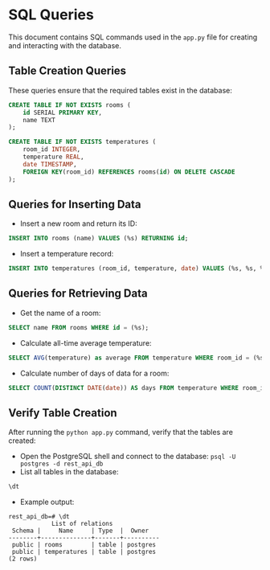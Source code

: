 # SQL Queries  

This document contains SQL commands used in the `app.py` file for creating and interacting with the database. 

## Table Creation Queries 
These queries ensure that the required tables exist in the database: 

```sql
CREATE TABLE IF NOT EXISTS rooms (
    id SERIAL PRIMARY KEY,
    name TEXT
);

CREATE TABLE IF NOT EXISTS temperatures (
    room_id INTEGER,
    temperature REAL,
    date TIMESTAMP,
    FOREIGN KEY(room_id) REFERENCES rooms(id) ON DELETE CASCADE
);
```

## Queries for Inserting Data

- Insert a new room and return its ID: 
```sql
INSERT INTO rooms (name) VALUES (%s) RETURNING id;
```

- Insert a temperature record:
```sql 
INSERT INTO temperatures (room_id, temperature, date) VALUES (%s, %s, %s);
```

## Queries for Retrieving Data

- Get the name of a room:

```sql
SELECT name FROM rooms WHERE id = (%s);
```

- Calculate all-time average temperature: 
```sql
SELECT AVG(temperature) as average FROM temperature WHERE room_id = (%s);
```

- Calculate number of days of data for a room:
```sql
SELECT COUNT(DISTINCT DATE(date)) AS days FROM temperature WHERE room_id = (%s);
```

## Verify Table Creation
After running the `python app.py` command, verify that the tables are created: 

- Open the PostgreSQL shell and connect to the database: 
`psql -U postgres -d rest_api_db` 
- List all tables in the database:
```sql
\dt
```

- Example output:
```
rest_api_db=# \dt
            List of relations
 Schema |     Name     | Type  |  Owner
--------+--------------+-------+----------
 public | rooms        | table | postgres
 public | temperatures | table | postgres
(2 rows)
```
